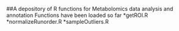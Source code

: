 ##A depository of R functions for Metabolomics data analysis and annotation
Functions have been loaded so far
*getROI.R
*normalizeRunorder.R
*sampleOutliers.R

